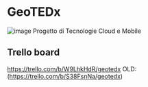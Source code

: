 # GeoTEDx
![image](https://github.com/TurnTheBait/GeoTEDx/assets/105780762/de1ffe66-11e2-4756-bf63-34aa14202ae0)
Progetto di Tecnologie Cloud e Mobile

## Trello board
https://trello.com/b/W9LhkHdR/geotedx
OLD: (https://trello.com/b/S38FsnNa/geotedx)
